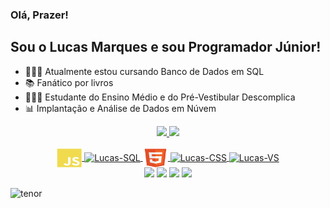 ### Olá, Prazer!
## Sou o Lucas Marques e sou Programador Júnior!

- 👨🏽‍💻 Atualmente estou cursando Banco de Dados em SQL
- 📚 Fanático por livros
- 👨🏽‍🎓 Estudante do Ensino Médio e do Pré-Vestibular Descomplica
- 📊 Implantação e Análise de Dados em Núvem

<div align="center">
  <a href="https://github.com/lucasmarquesdv">
  <img height="180em" src="https://github-readme-stats.vercel.app/api?username=lucasmarquesdv&show_icons=false&theme=dark&include_all_commits=true&count_private=true"/>
  <img height="180em" src="https://github-readme-stats.vercel.app/api/top-langs/?username=lucasmarquesdv&layout=compact&langs_count=7&theme=dark"/>
    </div>

<div align="center"
<div style="display: inline_block"><br>
  <img align="center" alt="Lucas-Js" height="30" width="40" src="https://raw.githubusercontent.com/devicons/devicon/master/icons/javascript/javascript-plain.svg">
  <img align="center" alt="Lucas-SQL" height="30" width="40" src="https://cdn.jsdelivr.net/gh/devicons/devicon/icons/mysql/mysql-original.svg" />
  <img align="center" alt="Lucas-HTML" height="30" width="40" src="https://raw.githubusercontent.com/devicons/devicon/master/icons/html5/html5-original.svg">
  <img align="center" alt="Lucas-CSS" height="30" width="40" src="https://cdn.jsdelivr.net/gh/devicons/devicon/icons/css3/css3-original.svg" />
  <img align="center" alt="Lucas-VS" height="30" width="40" src="https://cdn.jsdelivr.net/gh/devicons/devicon/icons/visualstudio/visualstudio-plain.svg">
    </div>
    
<div align="center"
<div> 
  <a href="https://www.linkedin.com/in/lucas-m-nascimento-8202931b6/" target="_blank"><img src="https://img.shields.io/badge/LinkedIn-0077B5?style=for-the-badge&logo=linkedin&logoColor=white" target="_blank"></a>
  <a href="https://instagram.com/elpatron.dir" target="_blank"><img src="https://img.shields.io/badge/Instagram-E4405F?style=for-the-badge&logo=instagram&logoColor=white" target="_blank"></a>
 <a href="https://api.whatsapp.com/send?phone=5511986754001&text=Ol%C3%A1%20Lucas%2C" target="_blank"><img src="https://img.shields.io/badge/WhatsApp-25D366?style=for-the-badge&logo=whatsapp&logoColor=white" target="_blank"></a> 
  <a href = "lucasmarquesskt2004@gmail.com"><img src="https://img.shields.io/badge/-Gmail-%23333?style=for-the-badge&logo=gmail&logoColor=white" target="_blank"></a>
    </div>

![tenor](https://user-images.githubusercontent.com/104745874/185241164-5b5796a3-6ad7-4200-bcf4-42f4ce01c965.gif)
